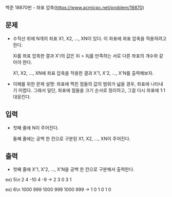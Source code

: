 백준 18870번 - 좌표 압축(https://www.acmicpc.net/problem/18870)

## 문제
* 수직선 위에 N개의 좌표 X1, X2, ..., XN이 있다. 이 좌표에 좌표 압축을 적용하려고 한다.
  
  Xi를 좌표 압축한 결과 X'i의 값은 Xi > Xj를 만족하는 서로 다른 좌표의 개수와 같아야 한다. 
  
  X1, X2, ..., XN에 좌표 압축을 적용한 결과 X'1, X'2, ..., X'N를 출력해보자.

* 이해를 위한 문제 설명: 좌표에 찍힌 점들의 값의 범위가 넓을 경우, 좌표에 나타내기 어렵다. 그래서 일단, 좌표에 점들을 크기 순서로 정리하고, 그걸 다시 좌표에 1:1 대응킨다.

## 입력
* 첫째 줄에 N이 주어진다.
 
  둘째 줄에는 공백 한 칸으로 구분된 X1, X2, ..., XN이 주어진다.

## 출력
* 첫째 줄에 X'1, X'2, ..., X'N을 공백 한 칸으로 구분해서 출력한다.

ex) 5\n 2 4 -10 4 -9 -> 2 3 0 3 1

ex) 6\n 1000 999 1000 999 1000 999 -> 1 0 1 0 1 0
